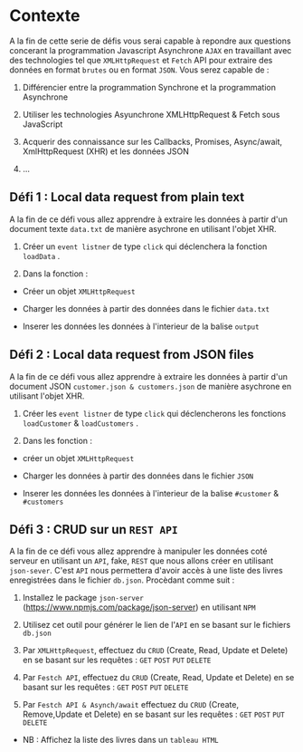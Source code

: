 # Contexte
A la fin de cette serie de défis vous serai capable à repondre aux questions concerant la programmation Javascript Asynchrone `AJAX` en travaillant avec des technologies tel que `XMLHttpRequest` et `Fetch` API pour extraire des données en format `brutes` ou en format `JSON`. Vous serez capable de :

1. Différencier entre la programmation Synchrone et la programmation Asynchrone

2. Utiliser les technologies Asyunchrone XMLHttpRequest & Fetch sous JavaScript

3. Acquerir des connaissance sur les Callbacks, Promises, Async/await, XmlHttpRequest (XHR) et les données JSON

4. ...


## Défi 1 : Local data request from plain text

A la fin de ce défi vous allez apprendre à extraire les données à partir d'un document texte `data.txt` de manière asychrone en utilisant l'objet XHR.



1. Créer un `event listner` de type `click` qui déclenchera la fonction `loadData` .

2. Dans la fonction :

- Créer un objet `XMLHttpRequest`

- Charger les données à partir des données dans le fichier `data.txt`

- Inserer les données les données à l'interieur de la balise `output`

## Défi 2 : Local data request from JSON files

A la fin de ce défi vous allez apprendre à extraire les données à partir d'un document JSON `customer.json & customers.json` de manière asychrone en utilisant l'objet XHR.


1. Créer les `event listner` de type `click` qui déclencherons les fonctions `loadCustomer` & `loadCustomers` .

2. Dans les fonction :

- créer un objet `XMLHttpRequest`

- Charger les données à partir des données dans le fichier `JSON`

- Inserer les données les données à l'interieur de la balise `#customer` & `#customers`

## Défi 3 : CRUD sur un `REST API`

A la fin de ce défi vous allez apprendre à manipuler les données coté serveur en utilisant un `API`, fake, `REST` que nous allons créer en utilisant `json-sever`. C'est `API` nous permettera d'avoir accès à une liste des livres enregistrées dans le fichier `db.json`. Procèdant comme suit : 

1. Installez le package `json-server` (https://www.npmjs.com/package/json-server) en utilisant `NPM`

2. Utilisez cet outil pour générer le lien de l'`API` en se basant sur le fichiers `db.json`

3. Par `XMLHttpRequest`, effectuez du `CRUD` (Create, Read, Update et Delete) en se basant sur les requêtes : `GET` `POST` `PUT` `DELETE`

4. Par `Festch API`, effectuez du `CRUD` (Create, Read, Update et Delete) en se basant sur les requêtes : `GET` `POST` `PUT` `DELETE`

5. Par `Festch API & Asynch/await` effectuez du `CRUD` (Create, Remove,Update et Delete) en se basant sur les requêtes : `GET` `POST` `PUT` `DELETE`

* NB : Affichez la liste des livres dans un `tableau HTML` 

